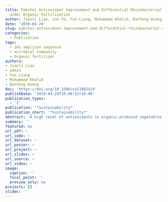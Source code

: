 ```yaml
---
title: Pakchoi Antioxidant Improvement and Differential Rhizobacterial Community Composition
  under Organic Fertilization
author: Jianli Liao, Jun Ye, Yun Liang, Muhammad Khalid, Danfeng Huang
date: '2019-04-24'
slug: pakchoi-antioxidant-improvement-and-differential-rhizobacterial-community-composition-under-organic-fertilization
categories: 
  - Publication
tags:
  - 16s amplicon sequence
  - mcirobial community
  - Organic fertilizer
authors: 
- Jianli Liao
- admin
- Yun Liang
- Muhammad Khalid
- Danfeng Huang
doi: 'https://doi.org/10.3390/su11082424'
publishDate: '2019-04-24T10:08:52+10:00'
publication_types:
  - '2'
publication: '*Sustainability*'
publication_short: '*Sustainability*'
abstract: 'A high level of antioxidants in organic-produced vegetables has been attributed to soil conditions; however, little is known about the relationships between antioxidants and rhizobacteria under different fertilization treatments. A pot trial for pakchoi (Brassica campestris ssp. chinensis L.) was conducted under greenhouse conditions with: (1) control; (2) chemical fertilizer; and (3) organic fertilizer. The responses of the plant, soil properties, and rhizobacterial community were measured after 45 days of cultivation. Fertilization increased soil nutrient levels and pakchoi productivity and the reshaped rhizobacterial community structure, while no differences in rhizobacterial abundance and total diversity were observed. Generally, most plant antioxidants were negatively correlated with inorganic nitrogen (N) and positively correlated to organic N in soil. The genera of Arthrospira and Acutodesmus contained differential rhizobacteria under chemical fertilizer treatment, which are known as copiotrophs. In addition, the addition of a chemical fertilizer may stimulate organic substance turnover by the enrichment of organic compound degraders (e.g., Microbacterium and Chitinophaga) and the promotion of predicted functional pathways involved in energy metabolism. Several beneficial rhizobacteria were associated with organic fertilizer amended rhizosphere including the genera Bacillus, Mycobacterium, Actinomycetospora, and Frankia. Furthermore, Bacillus spp. were positively correlated with plant biomass and phenolic acid. Moreover, predictive functional profiles of the rhizobacterial community involved in amino acid metabolism and lipid metabolism were significantly increased under organic fertilization, which were positively correlated with plant antioxidant activity. Overall, our study suggests that the short-term application of chemical and organic fertilizers reshapes the rhizobacterial community structure, and such changes might contribute to the plant’s performance.'
summary: ''
featured: no
url_pdf: ~
url_code: ~
url_dataset: ~
url_poster: ~
url_project: ~
url_slides: ~
url_source: ~
url_video: ~
image:
  caption: ''
  focal_point: ''
  preview_only: no
projects: []
slides: ''
---
```

